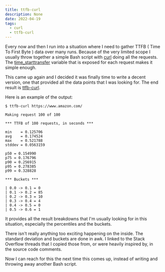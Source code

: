 ```yaml
---
title: ttfb-curl
description: None
date: 2022-04-19
tags:
  - curl
  - ttfb-curl
---
```


Every now and then I run into a situation where I need to gather TTFB ( Time To First Byte ) data over many runs.  Because of the very limited scope I usually throw together a simple Bash script with <a href="https://curl.se/">curl</a> doing all the requests.  The <a href="https://curl.se/docs/manpage.html">time_starttransfer</a> variable that is exposed for each request makes it simple enough.

This came up again and I decided it was finally time to write a decent version, one that provided all the data points that I was looking for.  The end result is <a href="https://github.com/josephscott/shell/blob/master/bin/ttfb-curl">ttfb-curl</a>.

Here is an example of the output:

```
$ ttfb-curl https://www.amazon.com/ 

Making request 100 of 100

*** TTFB of 100 requests, in seconds ***

min    = 0.125706
avg    = 0.174524
max    = 0.521788
stddev = 0.0563159

p50 = 0.154990
p75 = 0.176796
p90 = 0.256915
p95 = 0.278385
p99 = 0.328828

*** Buckets ***

| 0.0 -> 0.1 = 0
| 0.1 -> 0.2 = 85
| 0.2 -> 0.3 = 10
| 0.3 -> 0.4 = 4
| 0.4 -> 0.5 = 0
| 0.5 -> 0.6 = 1
```

It provides all the result breakdowns that I'm usually looking for in this situation, especially the percentiles and the buckets.

There isn't really anything too exciting happening on the inside.  The standard deviation and buckets are done in awk.  I linked to the Stack Overflow threads that I copied those from, or were heavily inspired by, in the source code comments.

Now I can reach for this the next time this comes up, instead of writing and throwing away another Bash script.
